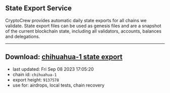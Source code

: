 ## State Export Service
CryptoCrew provides automatic daily state exports for all chains we validate. State export files can be used as genesis files and are a snapshot of the current blockchain state, including all validators, accounts, balances and delegations.

---
**Download: [chihuahua-1 state export](https://dl.ccvalidators.com/SERVICE/chihuahua/chihuahua-1_export_9137578.json)**
---

- last updated: Fri Sep 08 2023 17:05:20
- chain id: `chihuahua-1`
- export height: `9137578`
- use for: airdrops, local tests, chain recovery
